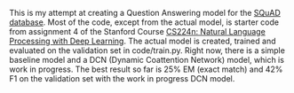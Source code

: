 This is my attempt at creating a Question Answering model for the [SQuAD database](https://rajpurkar.github.io/SQuAD-explorer/). 
Most of the code, except from the actual model, is starter code from assignment 4 of the Stanford Course [CS224n: Natural Language Processing with Deep Learning](http://web.stanford.edu/class/cs224n/). 
The actual model is created, trained and evaluated on the validation set in code/train.py. 
Right now, there is a simple baseline model and a DCN (Dynamic Coattention Network) model, which is work in progress.
The best result so far is 25% EM (exact match) and 42% F1 on the validation set with the work in progress DCN model.
